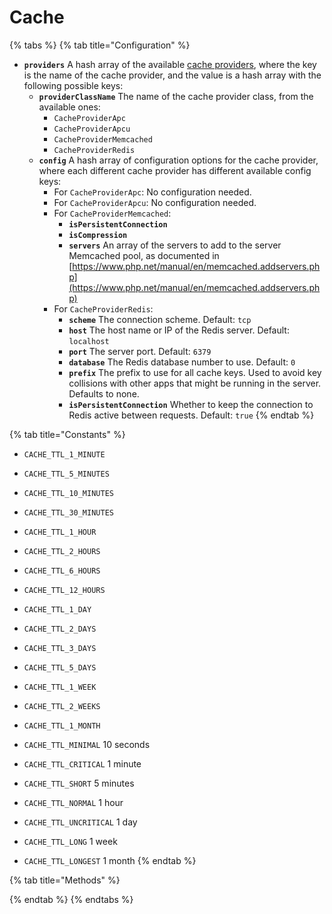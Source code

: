 # Cache

{% tabs %}
{% tab title="Configuration" %}
* **`providers`** A hash array of the available [cache providers](../../guide/cache-guide.md#cache-providers), where the key is the name of the cache provider, and the value is a hash array with the following possible keys:
  * **`providerClassName`** The name of the cache provider class, from the available ones:
    * `CacheProviderApc`
    * `CacheProviderApcu`
    * `CacheProviderMemcached`
    * `CacheProviderRedis`
  * **`config`** A hash array of configuration options for the cache provider, where each different cache provider has different available config keys:
    * For `CacheProviderApc`: No configuration needed.
    * For `CacheProviderApcu`: No configuration needed.
    * For `CacheProviderMemcached`: 
      * **`isPersistentConnection`**
      * **`isCompression`**
      * **`servers`** An array of the servers to add to the server Memcached pool, as documented in [https://www.php.net/manual/en/memcached.addservers.php](https://www.php.net/manual/en/memcached.addservers.php)
    * For `CacheProviderRedis`:
      * **`scheme`** The connection scheme. Default: `tcp`
      * **`host`** The host name or IP of the Redis server. Default: `localhost`
      * **`port`** The server port. Default: `6379`
      * **`database`** The Redis database number to use. Default: `0`
      * **`prefix`** The prefix to use for all cache keys. Used to avoid key collisions with other apps that might be running in the server. Defaults to none.
      * **`isPersistentConnection`** Whether to keep the connection to Redis active between requests. Default: `true`
{% endtab %}

{% tab title="Constants" %}
* `CACHE_TTL_1_MINUTE`
* `CACHE_TTL_5_MINUTES`
* `CACHE_TTL_10_MINUTES`
* `CACHE_TTL_30_MINUTES`
* `CACHE_TTL_1_HOUR`
* `CACHE_TTL_2_HOURS`
* `CACHE_TTL_6_HOURS`
* `CACHE_TTL_12_HOURS`
* `CACHE_TTL_1_DAY`
* `CACHE_TTL_2_DAYS`
* `CACHE_TTL_3_DAYS`
* `CACHE_TTL_5_DAYS`
* `CACHE_TTL_1_WEEK`
* `CACHE_TTL_2_WEEKS`
* `CACHE_TTL_1_MONTH`



* `CACHE_TTL_MINIMAL` 10 seconds
* `CACHE_TTL_CRITICAL` 1 minute
* `CACHE_TTL_SHORT` 5 minutes
* `CACHE_TTL_NORMAL` 1 hour
* `CACHE_TTL_UNCRITICAL` 1 day
* `CACHE_TTL_LONG` 1 week
* `CACHE_TTL_LONGEST` 1 month
{% endtab %}

{% tab title="Methods" %}

{% endtab %}
{% endtabs %}

